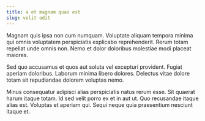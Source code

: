 ```yaml
---
title: a et magnam quas est
slug: velit odit
---
```


Magnam quis ipsa non cum numquam. Voluptate aliquam tempora minima qui omnis voluptatem perspiciatis explicabo reprehenderit. Rerum totam repellat unde omnis non. Nemo et dolor doloribus molestiae modi placeat maiores.

Sed quo accusamus et quos aut soluta vel excepturi provident. Fugiat aperiam doloribus. Laborum minima libero dolores. Delectus vitae dolore totam sit repudiandae dolorem voluptas nemo.

Minus consequatur adipisci alias perspiciatis natus rerum esse. Sit quaerat harum itaque totam. Id sed velit porro ex et in aut ut. Quo recusandae itaque alias est. Voluptas et aperiam qui. Sequi neque quia praesentium nesciunt itaque et.
